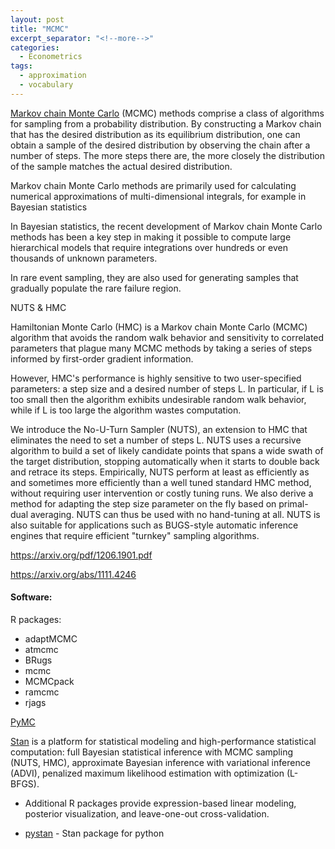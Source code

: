 ```yaml
---
layout: post
title: "MCMC"
excerpt_separator: "<!--more-->"
categories:
  - Econometrics
tags:
  - approximation 
  - vocabulary 
---
```



<script src="https://cdn.mathjax.org/mathjax/latest/MathJax.js?config=TeX-AMS-MML_HTMLorMML" type="text/javascript"></script>


[Markov chain Monte Carlo](https://en.m.wikipedia.org/wiki/Markov_chain_Monte_Carlo) (MCMC) 
methods comprise a class of algorithms for sampling from a probability distribution. By constructing a Markov chain that 
has the desired distribution as its equilibrium distribution, one can obtain 
a sample of the desired distribution by observing the chain after a number of steps. 
The more steps there are, the more closely the distribution of the sample matches the actual 
desired distribution.

<!--more-->

Markov chain Monte Carlo methods are primarily used for calculating numerical 
approximations of multi-dimensional integrals, for example in Bayesian statistics

In Bayesian statistics, the recent development of Markov chain Monte Carlo methods has 
been a key step in making it possible to compute large hierarchical models that 
require integrations over hundreds or even thousands of unknown parameters.

In rare event sampling, they are also used for generating 
samples that gradually populate the rare failure region.



NUTS & HMC

Hamiltonian Monte Carlo (HMC) is a Markov chain Monte Carlo (MCMC) algorithm that avoids the random walk behavior and sensitivity to correlated parameters that plague many MCMC methods by taking a series of steps informed by first-order gradient information.

However, HMC's performance is highly sensitive to two user-specified parameters: a step size and a desired number of steps L. In particular, if L is too small then the algorithm exhibits undesirable random walk behavior, while if L is too large the algorithm wastes computation. 

We introduce the No-U-Turn Sampler (NUTS), an extension to HMC that eliminates the need to set a number of steps L. NUTS uses a recursive algorithm to build a set of likely candidate points that spans a wide swath of the target distribution, stopping automatically when it starts to double back and retrace its steps. Empirically, NUTS perform at least as efficiently as and sometimes more efficiently than a well tuned standard HMC method, without requiring user intervention or costly tuning runs. We also derive a method for adapting the step size parameter on the fly based on primal-dual averaging. NUTS can thus be used with no hand-tuning at all. NUTS is also suitable for applications such as BUGS-style automatic inference engines that require efficient "turnkey" sampling algorithms.

https://arxiv.org/pdf/1206.1901.pdf

https://arxiv.org/abs/1111.4246



#### Software:

R packages: 
- adaptMCMC 
- atmcmc
- BRugs  
- mcmc
- MCMCpack
- ramcmc
- rjags

[PyMC](https://docs.pymc.io)


[Stan](http://mc-stan.org) is a  platform for statistical modeling and high-performance 
statistical computation: full Bayesian statistical inference with MCMC sampling (NUTS, HMC), approximate
Bayesian inference with variational inference (ADVI), penalized maximum likelihood 
estimation with optimization (L-BFGS). 

- Additional R packages provide expression-based linear modeling, 
posterior visualization, and leave-one-out cross-validation. 

- [pystan](https://pystan.readthedocs.io/en/latest/getting_started.html) - Stan package for python


